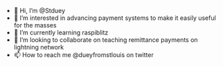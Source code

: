 - 👋 Hi, I’m @Stduey
- 👀 I’m interested in advancing payment systems to make it easily useful for the masses
- 🌱 I’m currently learning raspiblitz
- 💞️ I’m looking to collaborate on teaching remittance payments on lightning network
- 📫 How to reach me @dueyfromstlouis on twitter

<!---
Stduey/Stduey is a ✨ special ✨ repository because its `README.md` (this file) appears on your GitHub profile.
You can click the Preview link to take a look at your changes.
--->
